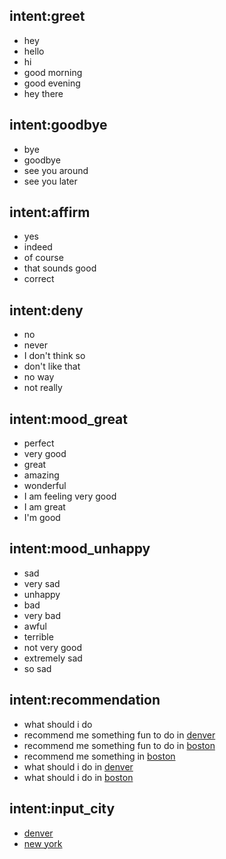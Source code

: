 ## intent:greet
- hey
- hello
- hi
- good morning
- good evening
- hey there

## intent:goodbye
- bye
- goodbye	
- see you around
- see you later

## intent:affirm
- yes
- indeed
- of course
- that sounds good
- correct

## intent:deny
- no
- never
- I don't think so
- don't like that
- no way
- not really

## intent:mood_great
- perfect
- very good
- great
- amazing
- wonderful
- I am feeling very good
- I am great
- I'm good

## intent:mood_unhappy
- sad
- very sad
- unhappy
- bad
- very bad
- awful
- terrible
- not very good
- extremely sad
- so sad

## intent:recommendation
- what should i do
- recommend me something fun to do in [denver](city)
- recommend me something fun to do in [boston](city)
- recommend me something in [boston](city)
- what should i do in [denver](city)
- what should i do in [boston](city)

## intent:input_city
- [denver](city)
- [new york](city)
